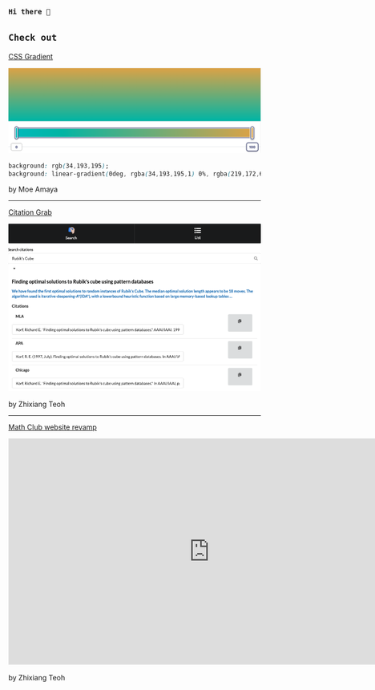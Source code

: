 ### <code>Hi there 👋</code>

<!-- **zhixiangteoh/zhixiangteoh** is a ✨ _special_ ✨ repository because its `README.md` (this file) appears on your GitHub profile. -->

## <code>Check out</code>
<a href="https://cssgradient.io/">CSS Gradient</a>

![CSS Gradient logo](https://github.com/zhixiangteoh/zhixiangteoh/blob/master/css-gradient.png)

```css
background: rgb(34,193,195);
background: linear-gradient(0deg, rgba(34,193,195,1) 0%, rgba(219,172,69,1) 100%);
```

by Moe Amaya

<hr>

<a href="https://teohzhixiang.com/citation-grab/">Citation Grab</a>

![Citation Grab logo](https://github.com/zhixiangteoh/zhixiangteoh/blob/master/citation-grab-page.png)

by Zhixiang Teoh

<hr>

<a href="https://www.figma.com/file/DEZlPPbR0SSjoT42Me5mmR/desktop?node-id=0%3A1">Math Club website revamp</a>
    
<iframe style="border: 1px solid rgba(0, 0, 0, 0.1);" width="800" height="450" src="https://www.figma.com/embed?embed_host=share&url=https%3A%2F%2Fwww.figma.com%2Ffile%2FDEZlPPbR0SSjoT42Me5mmR%2Fdesktop%3Fnode-id%3D0%253A1&chrome=DOCUMENTATION" allowfullscreen></iframe>

by Zhixiang Teoh